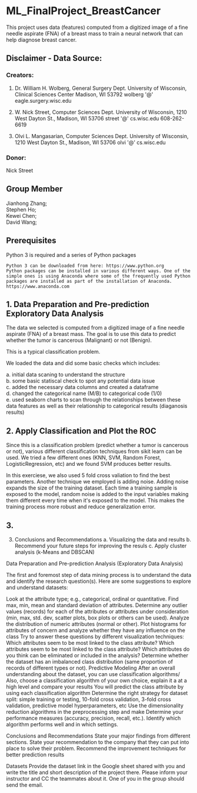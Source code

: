 # ML_FinalProject_BreastCancer
This project uses data (features) computed from a digitized image of a fine needle aspirate (FNA) of a breast mass to train a neural network that can help diagnose breast cancer. 

## Disclaimer - Data Source:
### Creators: 

1. Dr. William H. Wolberg, General Surgery Dept. 
University of Wisconsin, Clinical Sciences Center 
Madison, WI 53792 
wolberg '@' eagle.surgery.wisc.edu 

2. W. Nick Street, Computer Sciences Dept. 
University of Wisconsin, 1210 West Dayton St., Madison, WI 53706 
street '@' cs.wisc.edu 608-262-6619 

3. Olvi L. Mangasarian, Computer Sciences Dept. 
University of Wisconsin, 1210 West Dayton St., Madison, WI 53706 
olvi '@' cs.wisc.edu 

### Donor: 
Nick Street

## Group Member
Jianhong Zhang;  
Stephen Ho;  
Kewei Chen;  
David Wang;  


## Prerequisites

Python 3 is required and a series of Python packages

```
Python 3 can be downloaded from here: https://www.python.org
Python packages can be installed in various different ways. One of the simple ones is using Anaconda where some of the frequently used Python packages are installed as part of the installation of Anaconda. https://www.anaconda.com
```

## 1. Data Preparation and Pre-prediction Exploratory Data Analysis
The data we selected is computed from a digitized image of a fine needle aspirate (FNA) of a breast mass. The goal is to use this data to predict whether the tumor is cancerous (Malignant) or not (Benign).  

This is a typical classification problem.  

We loaded the data and did some basic checks which includes:  

a. initial data scaning to understand the structure  
b. some basic statiscal check to spot any potential data issue  
c. added the necessary data columns and created a dataframe  
d. changed the categorical name (M/B) to categorical code (1/0)  
e. used seaborn charts to scan through the relationships between these data features as well as their relationship to categorical results (diaganosis results)  


## 2. Apply Classification and Plot the ROC

Since this is a classification problem (predict whether a tumor is cancerous or not), various different classification techniques from sikit learn can be used. We tried a few different ones (KNN, SVM, Random Forest, LogisticRegression, etc) and we found SVM produces better results.

In this exerciese, we also used 5 fold cross valiation to find the best parameters.
Another technique we employed is adding noise. Adding noise expands the size of the training dataset. Each time a training sample is exposed to the model, random noise is added to the input variables making them different every time when it's exposed to the model. This makes the training process more robust and reduce generalization error.


## 3. 

3. Conclusions and Recommendations
a. Visualizing the data and results 
b. Recommend your future steps for improving the resuls
c. Apply cluster analysis (k-Means and DBSCAN)


Data Preparation and Pre-prediction Analysis (Exploratory Data Analysis) 

The first and foremost step of data mining process is to understand the data and identify the research question(s). Here are some suggestions to explore and understand datasets:

Look at the attribute type; e.g., categorical, ordinal or quantitative.
Find max, min, mean and standard deviation of attributes.
Determine any outlier values (records) for each of the attributes or attributes under
consideration (min, max, std. dev, scatter plots, box plots or others can be used).
Analyze the distribution of numeric attributes (normal or other). 
Plot histograms for attributes of concern and analyze whether they have any influence on the class
Try to answer these questions by different visualization techniques:
Which attributes seem to be most linked to the class attribute?
Which attributes seem to be most linked to the class attribute?
Which attributes do you think can be eliminated or included in the analysis?
Determine whether the dataset has an imbalanced class distribution (same
proportion of records of different types or not).
 Predictive Modeling
After an overall understanding about the dataset, you can use classification algorithms/ Also, choose a classification algorithm of your own choice, explain it a at a high level and compare your results
You will predict the class attribute by using each classification algorithm
Determine the right strategy for dataset split: simple training or testing, 10-fold cross validation, 3-fold cross validation, predictive model hyperparameters, etc
Use the dimensionality reduction algorithms in the preprocessing step and make
Determine your performance measures (accuracy, precision, recall, etc.).
Identify which algorithm performs well and in which settings.
	

 Conclusions and Recommendations
State your major findings from different sections. 
State your recommendation to the company that they can put into place to solve their problem.
Recommend the improvement techniques for better prediction results

Datasets
Provide the dataset link in the Google sheet shared with you and write the title and short description of the project there. Please inform your instructor and CC the teammates about it. One of you in the group should send the email.
